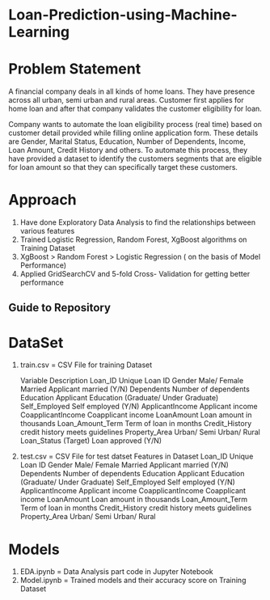 # Loan-Prediction-using-Machine-Learning

# Problem Statement
A financial company deals in all kinds of home loans. They have presence across all urban, semi urban and rural areas. Customer first applies for home loan and after that company validates the customer eligibility for loan.

Company wants to automate the loan eligibility process (real time) based on customer detail provided while filling online application form. These details are Gender, Marital Status, Education, Number of Dependents, Income, Loan Amount, Credit History and others. To automate this process, they have provided a dataset to identify the customers segments that are eligible for loan amount so that they can specifically target these customers. 


# Approach
 
 1. Have done Exploratory Data Analysis to find the relationships between various features
 2. Trained Logistic Regression, Random Forest, XgBoost algorithms on Training Dataset
 3. XgBoost > Random Forest > Logistic Regression ( on the basis of Model Performance)
 4. Applied GridSearchCV and 5-fold Cross- Validation for getting better performance
 
 
 ## Guide to Repository
 # DataSet
 1. train.csv = CSV File for training Dataset
 
    Variable 	Description
    Loan_ID 	Unique Loan ID
    Gender 	Male/ Female
    Married 	Applicant married (Y/N)
    Dependents 	Number of dependents
    Education 	Applicant Education (Graduate/ Under Graduate)
    Self_Employed 	Self employed (Y/N)
    ApplicantIncome 	Applicant income
    CoapplicantIncome 	Coapplicant income
    LoanAmount 	Loan amount in thousands
    Loan_Amount_Term 	Term of loan in months
    Credit_History 	credit history meets guidelines
    Property_Area 	Urban/ Semi Urban/ Rural
    Loan_Status 	(Target) Loan approved (Y/N)
    
 3. test.csv = CSV File for test datset
    Features in Dataset
    Loan_ID 	Unique Loan ID
    Gender 	Male/ Female
    Married 	Applicant married (Y/N)
    Dependents 	Number of dependents
    Education 	Applicant Education (Graduate/ Under Graduate)
    Self_Employed 	Self employed (Y/N)
    ApplicantIncome 	Applicant income
    CoapplicantIncome 	Coapplicant income
    LoanAmount 	Loan amount in thousands
    Loan_Amount_Term 	Term of loan in months
    Credit_History 	credit history meets guidelines
    Property_Area 	Urban/ Semi Urban/ Rural

# Models
1. EDA.ipynb = Data Analysis part code in Jupyter Notebook
2. Model.ipynb = Trained models and their accuracy score on Training Dataset

 
